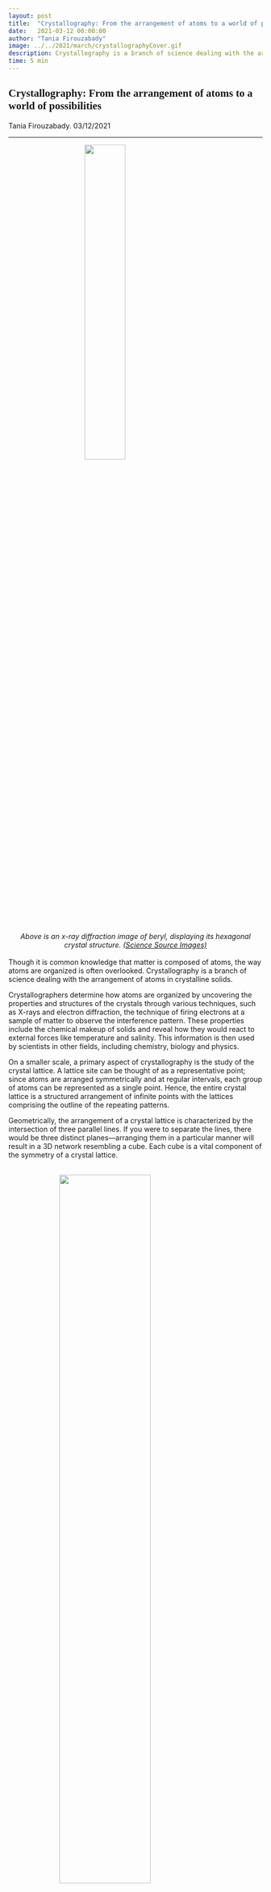```yaml
---
layout: post
title:  "Crystallography: From the arrangement of atoms to a world of possibilities"
date:   2021-03-12 00:00:00
author: "Tania Firouzabady"
image: ../../2021/march/crystallographyCover.gif
description: Crystallography is a branch of science dealing with the arrangement of atoms in crystalline solids. Vital to the discovery of DNA’s double helix and used in current scientific developments, this fascinating field holds great potential.
time: 5 min
---
```

<h2 style="font-family: Ergonomique Bold">Crystallography: From the arrangement of atoms to a world of possibilities</h2>
Tania Firouzabady. 03/12/2021
<hr>

<img src="{{ site.baseurl }}/images/blogs/2021/march/crystallographyOne.jpeg" width="40%" style="display: block; margin: 0 auto"/>  
<center><i>Above is an x-ray diffraction image of beryl, displaying its hexagonal crystal structure.
<a href="https://www.sciencesource.com/archive/Image/Beryl--X-Ray-Diffraction-SS2821676.html" target="_blank">(Science Source Images)</a>
</i></center>
<br>
Though it is common knowledge that matter is composed of atoms, the way atoms are organized is often overlooked. Crystallography is a branch of science dealing with the arrangement of atoms in crystalline solids.

Crystallographers determine how atoms are organized by uncovering the properties and structures of the crystals through various techniques, such as X-rays and electron diffraction, the technique of firing electrons at a sample of matter to observe the interference pattern. These properties include the chemical makeup of solids and reveal how they would react to external forces like temperature and salinity. This information is then used by scientists in other fields, including chemistry, biology and physics.

On a smaller scale, a primary aspect of crystallography is the study of the crystal lattice. A lattice site can be thought of as a representative point; since atoms are arranged symmetrically and at regular intervals, each group of atoms can be represented as a single point. Hence, the entire crystal lattice is a structured arrangement of infinite points with the lattices comprising the outline of the repeating patterns.

Geometrically, the arrangement of a crystal lattice is characterized by the intersection of three parallel lines. If you were to separate the lines, there would be three distinct planes—arranging them in a particular manner will result in a 3D network resembling a cube. Each cube is a vital component of the symmetry of a crystal lattice.

<br>
<img src="{{ site.baseurl }}/images/blogs/2021/march/crystallographyTwo.png" width="60%" style="display: block; margin: 0 auto"/>  
<center><i>Above is an x-ray diffraction image of beryl, displaying its hexagonal crystal structure.
<a href="https://courses.lumenlearning.com/cheminter/chapter/cation-formation-2/" target="_blank">Models of the sodium chloride crystal show the arrangement of the ionic crystal lattice.</a>
(Lumen)
</i></center>

A common method used by crystallographers is X-ray crystallography. Through this technique, an X-ray beam is diffracted into different directions when it passes through crystalline atoms. Crystallographers measure the angles of the beams to create a three-dimensional model of the electrons’ densities. Electron density is valuable as it allows them to analyze the positions of the atoms, locations of chemical bonds and more. Although X-ray crystallography provides a vast amount of information, it also has shortcomings: the samples of crystals typically need to be placed in an environment that can cause conformational changes or changes to the structure of the crystal. Furthermore, certain crystals are hard to analyze using this method, such as virus particles. Nonetheless, it offers many advantages and has been used extensively in the past.

A notable example of X-ray crystallography is the role it played in the discovery of DNA’s double helix. On May 6, 1952, Rosalind Franklin discovered the three-dimensional structure of DNA, which led to the model created by Watson and Crick. According to The Embryo Project Encyclopedia, “Photograph 51, or Photo 51, revealed information about DNA's three-dimensional structure by displaying the way a beam of X-rays scattered off a pure fiber of DNA.” As previously mentioned, the diffraction of the beams provides information about a material’s structure. The publication also states, “some biological macromolecules, such as DNA, can form fibers suitable for analysis using X-ray crystallography because their solid forms consist of atoms arranged in a regular pattern.” In other words, not all macromolecules can be analyzed with X-ray crystallography—only those with a regular atom arrangement. This proves to be the case for DNA.

<br>
<img src="{{ site.baseurl }}/images/blogs/2021/march/crystallographyThree.jpg" width="60%" style="display: block; margin: 0 auto"/>  
<center><i>Photo 51 is an X-ray diffraction image of DNA taken by Rosalind Franklin.
<a href="https://www.bbc.com/news/health-18041884" target="_blank">(BBC News)</a>
</i></center>

More recent applications of crystallography include its use in the pharmaceutical industry. X-ray crystallography has served as a key source of data for the development of new drugs. As outlined by the National Center for Biotechnology Information (NCBI), “The remarkable progress in methods for recombinant protein production and crystallization in recent years is in part due to the success of various protein structure and function initiatives.” Protein crystallization is the process of stabilizing protein molecules by crystal contacts. This ultimately allows scientists to see details, such as mutations, in the proteins that are not detectable by even the most powerful light microscopes. The NCBI further describes how recent technological advancements have allowed researchers to apply crystallization more efficiently and have “improv[ed] the probability of crystallization of macromolecules.”

A specific example of X-ray crystallography being used for a major development is with regards to insulin, a hormone that regulates blood glucose levels. Since 1926, scientists have been searching for a way to obtain photographs of the crystals in insulin, as described by Dorothy Crowfoot in an article published in Nature. The first attempts made by W.H. George were unsuccessful. However, later studies revealed that pepsin, a digestive enzyme, “could give a single X-ray diffraction pattern, suggesting that insulin… could be attacked in the same way if large enough crystals could be grown.” Studies of insulin's crystallization by D.A. Scott made this possible. By examining its crystal structure, scientists are better able to address some of the problems regarding insulin—too much or too little insulin in the bloodstream interferes with normal glucose levels and is associated with diabetes.

Currently, scientists are using crystallography to study the SARS-CoV-2 Coronavirus that is responsible for COVID-19. They have already discovered pieces (such as protein molecules) that make up the virus. Evidently, crystallography holds great potential for future research. Understanding the arrangement of atoms within crystalline solids allows for advancements to be made in a variety of scientific fields.

Cover Photo: (Shutterstock/Optimarc)

<hr>
<img src="{{ site.baseurl }}/images/writingTeam/noProfile.jpg" width="170" style="float: left; margin-right: 30px; margin-bottom: 20px;"/>
<div style="margin-bottom: 5%;">
<span style="font-size: 30px; font-weight: 900;">Tania Firouzabady</span>
<br>
</div>
